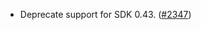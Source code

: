 - Deprecate support for SDK 0.43.
  ([#2347](https://github.com/informalsystems/hermes/issues/2347))
